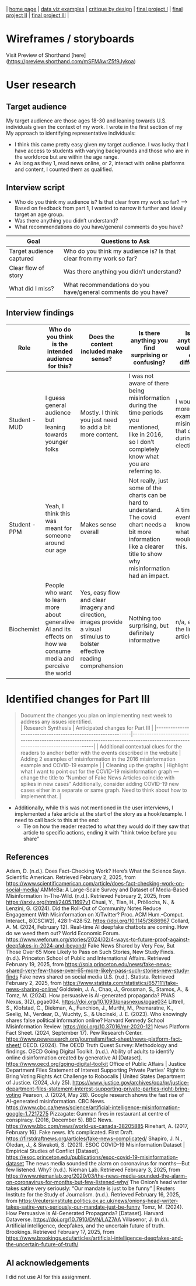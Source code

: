 

| [home page](https://danningwho.github.io/danning-hu-portfolio/) | [data viz examples](https://danningwho.github.io/danning-hu-portfolio/dataviz-examples) | [critique by design](https://danningwho.github.io/danning-hu-portfolio/critique-by-design) | [final project I](https://danningwho.github.io/danning-hu-portfolio/final-project-part-one) | [final project II](https://danningwho.github.io/danning-hu-portfolio/final-project-part-two) | [final project III](https://danningwho.github.io/danning-hu-portfolio/final-project-part-three) |


# Wireframes / storyboards
Visit Preview of Shorthand [here] (https://preview.shorthand.com/mSFMAwrZ5f9Jykoa)

# User research

## Target audience
My target audience are those ages 18-30 and leaning towards U.S. individuals given the context of my work. I wrote in the first section of my 
My approach to identifying representative individuals:
- I think this came pretty easy given my target audience. I was lucky that I have access to students with varying backgrounds and those who are in the workforce but are within the age range.
- As long as they 1, read news online, or 2, interact with online platforms and content, I counted them as qualified.

## Interview script
- Who do you think my audience is? Is that clear from my work so far? --> Based on feedback from part 1, I wanted to narrow it further and ideally target an age group.
- Was there anything you didn’t understand?
- What recommendations do you have/general comments do you have?

| Goal | Questions to Ask |
|------|------------------|
|  Target audience captured	| Who do you think my audience is? Is that clear from my work so far? |
|  Clear flow of story	| Was there anything you didn’t understand? |
| What did I miss? | What recommendations do you have/general comments do you have? |


## Interview findings
| Role      	| Who do you think is the intended audience for this?                              	| Does the content included make sense?                                             	| Is there anything you find surprising or confusing?                                                                 	| Is there anything you would change or do differently?                                   	|
|---------------|-------------------------------------------------------------------------------------|--------------------------------------------------------------------------------------|-------------------------------------------------------------------------------------------------------------------------|---------------------------------------------------------------------------------------------|
| Student - MUD | I guess general audience but leaning towards younger folks                     	| Mostly. I think you just need to add a bit more content.                         	| I was not aware of there being misinformation during the time periods you mentioned, like in 2016, so I don’t completely know what you are referring to. | I would add more examples of misinformation that occurred during the election/covid.    	|
| Student - PPM | Yeah, I think this was meant for someone around our age                        	| Makes sense overall                                                              	| Not really, just some of the charts can be hard to understand. The covid chart needs a bit more information like a clearer title to show why misinformation had an impact. | A timeline of events? I don’t know how or what you would put on this.                   	|
| Biochemist	| People who want to learn more about generative AI and its effects on how we consume media and perceive the world | Yes, easy flow and clear imagery and direction, images provide a visual stimulus to bolster effective reading comprehension | Nothing too surprising, but definitely informative                                                                      	| n/a, enjoyed the links to the articles!                                                 	|




# Identified changes for Part III
> Document the changes you plan on implementing next week to address any issues identified.  
| Research Synthesis                                       	| Anticipated changes for Part III                                                                                               	|
|-------------------------------------------------------------|-------------------------------------------------------------------------------------------------------------------------------|
| Additional contextual clues for the readers to anchor better with the events described in the website | Adding 2 examples of misinformation in the 2016 misinformation example and COVID-19 example                                 	|
| Cleaning up the graphs                                   	| Highlight what I want to point out for the COVID-19 misinformation graph — change the title to “Number of Fake News Articles coincide with spikes in new cases” Additionally, consider adding COVID-19 new cases either in a separate or same graph. Need to think about how to implement that. |


- Additionally, while this was not mentioned in the user interviews, I implemented a fake article at the start of the story as a hook/example. I need to call back to this at the end:
    - Tie on how the reader reacted to what they would do if they saw that article to specific actions, ending it with "think twice before you share"


## References
Adam, D. (n.d.). Does Fact-Checking Work? Here’s What the Science Says. Scientific American. Retrieved February 2, 2025, from https://www.scientificamerican.com/article/does-fact-checking-work-on-social-media/
AMMeBa: A Large-Scale Survey and Dataset of Media-Based Misinformation In-The-Wild. (n.d.). Retrieved February 2, 2025, from https://arxiv.org/html/2405.11697v1
Chuai, Y., Tian, H., Pröllochs, N., & Lenzini, G. (2024). Did the Roll-Out of Community Notes Reduce Engagement With Misinformation on X/Twitter? Proc. ACM Hum.-Comput. Interact., 8(CSCW2), 428:1-428:52. https://doi.org/10.1145/3686967
Collard, A. M. (2024, February 12). Real-time AI deepfake chatbots are coming. How do we weed them out? World Economic Forum. https://www.weforum.org/stories/2024/02/4-ways-to-future-proof-against-deepfakes-in-2024-and-beyond/
Fake News Shared by Very Few, But Those Over 65 More Likely to Pass on Such Stories, New Study Finds. (n.d.). Princeton School of Public and International Affairs. Retrieved February 19, 2025, from https://spia.princeton.edu/news/fake-news-shared-very-few-those-over-65-more-likely-pass-such-stories-new-study-finds
Fake news shared on social media U.S. (n.d.). Statista. Retrieved February 2, 2025, from https://www.statista.com/statistics/657111/fake-news-sharing-online/
Goldstein, J. A., Chao, J., Grossman, S., Stamos, A., & Tomz, M. (2024). How persuasive is AI-generated propaganda? PNAS Nexus, 3(2), pgae034. https://doi.org/10.1093/pnasnexus/pgae034
Littrell, S., Klofstad, C., Diekman, A., Funchion, J., Murthi, M., Premaratne, K., Seelig, M., Verdear, D., Wuchty, S., & Uscinski, J. E. (2023). Who knowingly shares false political information online? Harvard Kennedy School Misinformation Review. https://doi.org/10.37016/mr-2020-121
News Platform Fact Sheet. (2024, September 17). Pew Research Center. https://www.pewresearch.org/journalism/fact-sheet/news-platform-fact-sheet/
OECD. (2024). The OECD Truth Quest Survey: Methodology and findings.
OECD Going Digital Toolkit. (n.d.). Ability of adults to identify online disinformation created by generative AI [Dataset]. https://www.oecd.org/going-digital-toolkit
Office of Public Affairs | Justice Department Files Statement of Interest Supporting Private Parties’ Right to Bring Voting Rights Act Challenge to Robocalls | United States Department of Justice. (2024, July 25). https://www.justice.gov/archives/opa/pr/justice-department-files-statement-interest-supporting-private-parties-right-bring-voting
Pearson, J. (2024, May 28). Google research shows the fast rise of AI-generated misinformation. CBC News. https://www.cbc.ca/news/science/artificial-intelligence-misinformation-google-1.7217275
Pizzagate: Gunman fires in restaurant at centre of conspiracy. (2016, December 5). BBC News. https://www.bbc.com/news/world-us-canada-38205885
Rinehart, A. (2017, February 16). Fake news. It’s complicated. First Draft. https://firstdraftnews.org/articles/fake-news-complicated/
Shapiro, J. N., Oledan, J., & Siwakoti, S. (2021). ESOC COVID-19 Misinformation Dataset | Empirical Studies of Conflict [Dataset]. https://esoc.princeton.edu/publications/esoc-covid-19-misinformation-dataset
The news media sounded the alarm on coronavirus for months—But few listened. Why? (n.d.). Nieman Lab. Retrieved February 3, 2025, from https://www.niemanlab.org/2020/03/the-news-media-sounded-the-alarm-on-coronavirus-for-months-but-few-listened-why/
The Onion’s head writer takes satire very seriously: “Our mandate is just to be funny” | Reuters Institute for the Study of Journalism. (n.d.). Retrieved February 16, 2025, from https://reutersinstitute.politics.ox.ac.uk/news/onions-head-writer-takes-satire-very-seriously-our-mandate-just-be-funny
Tomz, M. (2024). How Persuasive is AI-Generated Propaganda? [Dataset]. Harvard Dataverse. https://doi.org/10.7910/DVN/LAZ7AA
Villasenor, J. (n.d.). Artificial intelligence, deepfakes, and the uncertain future of truth. Brookings. Retrieved February 17, 2025, from https://www.brookings.edu/articles/artificial-intelligence-deepfakes-and-the-uncertain-future-of-truth/


## AI acknowledgements
I did not use AI for this assignment.
